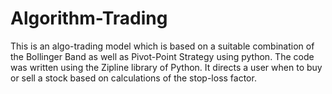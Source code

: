 # Algorithm-Trading

This is an algo-trading model which is based on a suitable combination of the Bollinger Band as well as Pivot-Point Strategy using python.
The code was written using the Zipline library of Python.
It directs a user when to buy or sell a stock based on calculations of the stop-loss factor.
